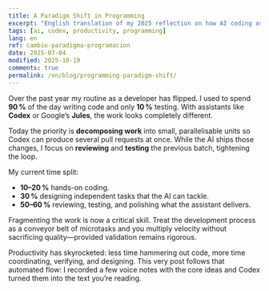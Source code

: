 ```yaml
---
title: A Paradigm Shift in Programming
excerpt: "English translation of my 2025 reflection on how AI coding assistants reshaped my daily workflow."
tags: [ai, codex, productivity, programming]
lang: en
ref: cambio-paradigma-programacion
date: 2025-07-04
modified: 2025-10-19
comments: true
permalink: /en/blog/programming-paradigm-shift/
---
```


Over the past year my routine as a developer has flipped. I used to spend **90 %** of the day writing code and only **10 %** testing. With assistants like **Codex** or Google’s **Jules**, the work looks completely different.

Today the priority is **decomposing work** into small, parallelisable units so Codex can produce several pull requests at once. While the AI ships those changes, I focus on **reviewing** and **testing** the previous batch, tightening the loop.

My current time split:

- **10–20 %** hands-on coding.
- **30 %** designing independent tasks that the AI can tackle.
- **50–60 %** reviewing, testing, and polishing what the assistant delivers.

Fragmenting the work is now a critical skill. Treat the development process as a conveyor belt of microtasks and you multiply velocity without sacrificing quality—provided validation remains rigorous.

Productivity has skyrocketed: less time hammering out code, more time coordinating, verifying, and designing. This very post follows that automated flow: I recorded a few voice notes with the core ideas and Codex turned them into the text you’re reading.
